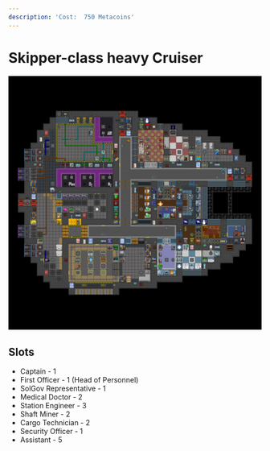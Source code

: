 ```yaml
---
description: 'Cost:  750 Metacoins'
---
```


# Skipper-class heavy Cruiser

![](<../.gitbook/assets/image (17).png>)

## Slots

* Captain - 1
* First Officer - 1 (Head of Personnel)
* SolGov Representative - 1
* Medical Doctor - 2
* Station Engineer - 3
* Shaft Miner - 2
* Cargo Technician - 2
* Security Officer - 1
* Assistant - 5
